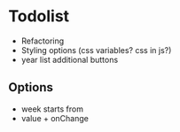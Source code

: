 # Todolist

- Refactoring
- Styling options (css variables? css in js?)
- year list additional buttons

## Options

- week starts from
- value + onChange

